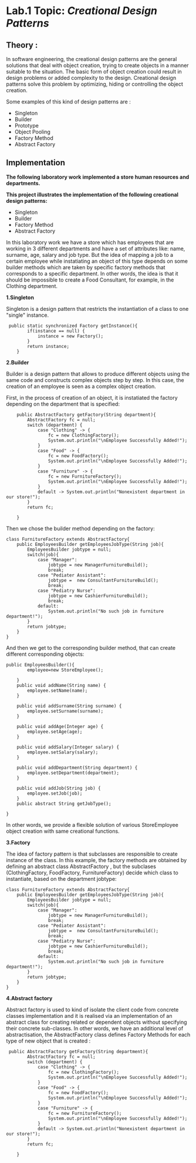 # Lab.1 Topic: *Creational Design Patterns*

## Theory :

In software engineering, the creational design patterns are the general solutions that deal with object creation, trying to create objects in a manner suitable to the situation. The basic form of object creation could result in design problems or added complexity to the design. Creational design patterns solve this problem by optimizing, hiding or controlling the object creation.

Some examples of this kind of design patterns are :

   * Singleton
   * Builder
   * Prototype
   * Object Pooling
   * Factory Method
   * Abstract Factory


## Implementation

__The following laboratory work implemented a store human resources and departments.__

__This project illustrates the implementation of the following creational design patterns:__
   * Singleton
   * Builder
   * Factory Method
   * Abstract Factory

In this laboratory work we have a store which has employees that are working in 3 different departments and have a set of attributes like: name, surname, age, salary and job type.
But the idea of mapping a job to a certain employee while instatiating an object of this type depends on some builder methods which are taken by specific factory methods that corresponds to a specific department. In other words, the idea is that
it should be impossible to create a Food Consultant, for example, in the Clothing department.

__1.Singleton__

Singleton is a design pattern that restricts the instantiation of a class to one "single" instance. 

~~~
 public static synchronized Factory getInstance(){
        if(instance == null) {
            instance = new Factory();
        }
        return instance;
    }
 ~~~

__2.Builder__

Builder is a design pattern that allows to produce different objects using the same code and constructs complex objects step by step.
In this case, the creation of an employee is seen as a complex object creation.

First, in the process of creation of an object, it is instatiated the factory depending on the department that is specified:


~~~
    public AbstractFactory getFactory(String department){
        AbstractFactory fc = null;
        switch (department) {
            case "Clothing" -> {
                fc = new ClothingFactory();
                System.out.println("\nEmployee Successfully Added!");
            }
            case "Food" -> {
                fc = new FoodFactory();
                System.out.println("\nEmployee Successfully Added!");
            }
            case "Furniture" -> {
                fc = new FurnitureFactory();
                System.out.println("\nEmployee Successfully Added!");
            }
            default -> System.out.println("Nonexistent department in our store!");
        }
        return fc;

    }
~~~
Then we chose the builder method depending on the factory:
~~~
class FurnitureFactory extends AbstractFactory{
    public EmployeesBuilder getEmployeesJobType(String job){
        EmployeesBuilder jobtype = null;
        switch(job){
            case "Manager":
                jobtype = new ManagerFurnitureBuild();
                break;
            case "Pediater Assistant":
                jobtype =  new ConsultantFurnitureBuild();
                break;
            case "Pediatry Nurse":
                jobtype = new CashierFurnitureBuild();
                break;
            default:
                System.out.println("No such job in furniture department!");
        }
        return jobtype;
    }
}
 ~~~

And then we get to the corresponding builder method, that can create different corresponding objects:

~~~
public EmployeesBuilder(){
        employee=new StoreEmployee();

    }
    public void addName(String name) {
        employee.setName(name);
    }

    public void addSurname(String surname) {
        employee.setSurname(surname);
    }

    public void addAge(Integer age) {
        employee.setAge(age);
    }

    public void addSalary(Integer salary) {
        employee.setSalary(salary);
    }

    public void addDepartment(String department) {
        employee.setDepartment(department);
    }

    public void addJob(String job) {
        employee.setJob(job);
    }
    public abstract String getJobType();

}
~~~

In other words, we provide a flexible solution of various StoreEmployee object creation with same creational functions.

__3.Factory__

The idea of factory pattern is that subclasses are responsible to create instance of the class.
In this example, the factory methods are obtained by defining an abstract class AbstractFactory , but the subclases (ClothingFactory, FoodFactory, FurnitureFactory) decide which class to instantiate, based on the department jobtype:


~~~
class FurnitureFactory extends AbstractFactory{
    public EmployeesBuilder getEmployeesJobType(String job){
        EmployeesBuilder jobtype = null;
        switch(job){
            case "Manager":
                jobtype = new ManagerFurnitureBuild();
                break;
            case "Pediater Assistant":
                jobtype =  new ConsultantFurnitureBuild();
                break;
            case "Pediatry Nurse":
                jobtype = new CashierFurnitureBuild();
                break;
            default:
                System.out.println("No such job in furniture department!");
        }
        return jobtype;
    }
}
~~~

__4.Abstract factory__

Abstract factory is used to kind of isolate the client code from concrete classes implementation and it is realised via an implementation 
of an abstract class for creating related or dependent objects without specifying their concrete sub-classes. 
In other words, we have an additional level of abstractisation, the AbstractFactory class defines Factory Methods for each type of new object that is created :

~~~
 public AbstractFactory getFactory(String department){
        AbstractFactory fc = null;
        switch (department) {
            case "Clothing" -> {
                fc = new ClothingFactory();
                System.out.println("\nEmployee Successfully Added!");
            }
            case "Food" -> {
                fc = new FoodFactory();
                System.out.println("\nEmployee Successfully Added!");
            }
            case "Furniture" -> {
                fc = new FurnitureFactory();
                System.out.println("\nEmployee Successfully Added!");
            }
            default -> System.out.println("Nonexistent department in our store!");
        }
        return fc;

    }
~~~
